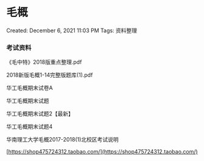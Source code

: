 # 毛概

Created: December 6, 2021 11:03 PM
Tags: 资料整理

### 考试资料

《毛中特》2018版重点整理.pdf

2018新版毛概1-14完整版题库(1).pdf

华工毛概期末试卷A

华工毛概期末试题

华工毛概期末试题2【最新】

华工毛概期末试题4

华南理工大学毛概2017-2018(1)北校区考试说明

[https://shop475724312.taobao.com/](https://shop475724312.taobao.com/)